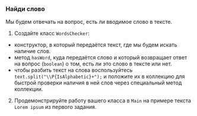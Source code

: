 ### Найди слово

Мы будем отвечать на вопрос, есть ли вводимое слово в тексте.

1. Создайте класс `WordsChecker`:
* конструктор, в который передаётся текст, где мы будем искать наличие слов.
* метод `hasWord`, куда передаётся слово и который возвращает ответ на вопрос (`boolean`) о том, есть ли это слово в тексте или нет.
* чтобы разбить текст на слова воспользуйтесь `text.split("\\P{IsAlphabetic}+");` и положите их в коллекцию для быстрой проверки наличия в ней слов через специальный метод коллекции. 
2. Продемонстрируйте работу вашего класса в `Main` на примере текста `Lorem ipsum` из первого задания.